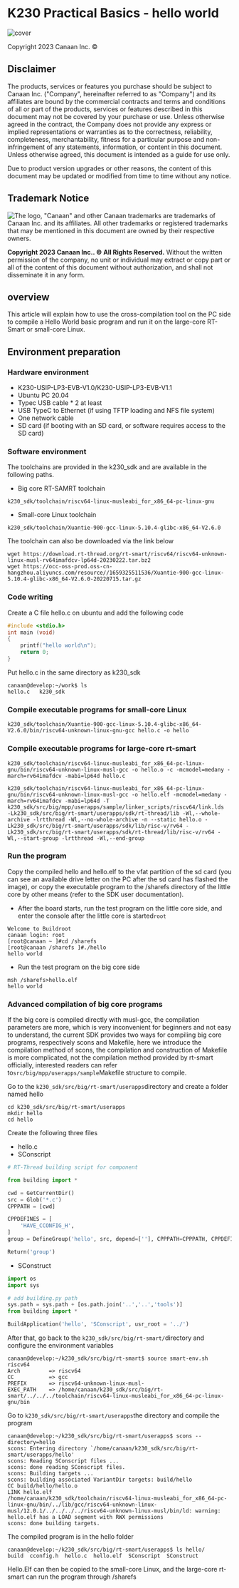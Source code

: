 # K230 Practical Basics - hello world

![cover](../../../zh/02_applications/tutorials/images/canaan-cover.png)

Copyright 2023 Canaan Inc. ©

<div style="page-break-after:always"></div>

## Disclaimer

The products, services or features you purchase should be subject to Canaan Inc. ("Company", hereinafter referred to as "Company") and its affiliates are bound by the commercial contracts and terms and conditions of all or part of the products, services or features described in this document may not be covered by your purchase or use. Unless otherwise agreed in the contract, the Company does not provide any express or implied representations or warranties as to the correctness, reliability, completeness, merchantability, fitness for a particular purpose and non-infringement of any statements, information, or content in this document. Unless otherwise agreed, this document is intended as a guide for use only.

Due to product version upgrades or other reasons, the content of this document may be updated or modified from time to time without any notice.

## Trademark Notice

![The logo](../../../zh/02_applications/tutorials/images/logo.png), "Canaan" and other Canaan trademarks are trademarks of Canaan Inc. and its affiliates. All other trademarks or registered trademarks that may be mentioned in this document are owned by their respective owners.

**Copyright 2023 Canaan Inc.. © All Rights Reserved.**
Without the written permission of the company, no unit or individual may extract or copy part or all of the content of this document without authorization, and shall not disseminate it in any form.

<div style="page-break-after:always"></div>

## overview

This article will explain how to use the cross-compilation tool on the PC side to compile a Hello World basic program and run it on the large-core RT-Smart or small-core Linux.

## Environment preparation

### Hardware environment

- K230-USIP-LP3-EVB-V1.0/K230-USIP-LP3-EVB-V1.1
- Ubuntu PC 20.04
- Typec USB cable * 2 at least
- USB TypeC to Ethernet (if using TFTP loading and NFS file system)
- One network cable
- SD card (if booting with an SD card, or software requires access to the SD card)

### Software environment

The toolchains are provided in the k230_sdk and are available in the following paths.

- Big core RT-SAMRT toolchain

``` shell
k230_sdk/toolchain/riscv64-linux-musleabi_for_x86_64-pc-linux-gnu
```

- Small-core Linux toolchain

``` shell
k230_sdk/toolchain/Xuantie-900-gcc-linux-5.10.4-glibc-x86_64-V2.6.0
```

The toolchain can also be downloaded via the link below

``` shell
wget https://download.rt-thread.org/rt-smart/riscv64/riscv64-unknown-linux-musl-rv64imafdcv-lp64d-20230222.tar.bz2
wget https://occ-oss-prod.oss-cn-hangzhou.aliyuncs.com/resource//1659325511536/Xuantie-900-gcc-linux-5.10.4-glibc-x86_64-V2.6.0-20220715.tar.gz
```

### Code writing

Create a C file hello.c on ubuntu and add the following code

```C
#include <stdio.h>
int main (void)
{
    printf("hello world\n");
    return 0;
}
```

Put hello.c in the same directory as k230_sdk

``` shell
canaan@develop:~/work$ ls
hello.c   k230_sdk
```

### Compile executable programs for small-core Linux

``` shell
k230_sdk/toolchain/Xuantie-900-gcc-linux-5.10.4-glibc-x86_64-V2.6.0/bin/riscv64-unknown-linux-gnu-gcc hello.c -o hello
```

### Compile executable programs for large-core rt-smart

``` shell
k230_sdk/toolchain/riscv64-linux-musleabi_for_x86_64-pc-linux-gnu/bin/riscv64-unknown-linux-musl-gcc -o hello.o -c -mcmodel=medany -march=rv64imafdcv -mabi=lp64d hello.c

k230_sdk/toolchain/riscv64-linux-musleabi_for_x86_64-pc-linux-gnu/bin/riscv64-unknown-linux-musl-gcc -o hello.elf -mcmodel=medany -march=rv64imafdcv -mabi=lp64d -T k230_sdk/src/big/mpp/userapps/sample/linker_scripts/riscv64/link.lds  -Lk230_sdk/src/big/rt-smart/userapps/sdk/rt-thread/lib -Wl,--whole-archive -lrtthread -Wl,--no-whole-archive -n --static hello.o -Lk230_sdk/src/big/rt-smart/userapps/sdk/lib/risc-v/rv64 -Lk230_sdk/src/big/rt-smart/userapps/sdk/rt-thread/lib/risc-v/rv64 -Wl,--start-group -lrtthread -Wl,--end-group
```

### Run the program

Copy the compiled hello and hello.elf to the vfat partition of the sd card (you can see an available drive letter on the PC after the sd card has flashed the image), or copy the executable program to the /sharefs directory of the little core by other means (refer to the SDK user documentation).

- After the board starts, run the test program on the little core side, and enter the console after the little core is started`root`

``` shell
Welcome to Buildroot
canaan login: root
[root@canaan ~ ]#cd /sharefs
[root@canaan /sharefs ]#./hello
hello world
```

- Run the test program on the big core side

``` shell
msh /sharefs>hello.elf
hello world
```

### Advanced compilation of big core programs

If the big core is compiled directly with musl-gcc, the compilation parameters are more, which is very inconvenient for beginners and not easy to understand, the current SDK provides two ways for compiling big core programs, respectively scons and Makefile, here we introduce the compilation method of scons, the compilation and construction of Makefile is more complicated, not the compilation method provided by rt-smart officially, interested readers can refer to`src/big/mpp/userapps/sample`Makefile structure to compile.

Go to the `k230_sdk/src/big/rt-smart/userapps`directory and create a folder named hello

``` shell
cd k230_sdk/src/big/rt-smart/userapps
mkdir hello
cd hello
```

Create the following three files

- hello.c
- SConscript

``` python
# RT-Thread building script for component

from building import *

cwd = GetCurrentDir()
src = Glob('*.c')
CPPPATH = [cwd]

CPPDEFINES = [
    'HAVE_CCONFIG_H',
]
group = DefineGroup('hello', src, depend=[''], CPPPATH=CPPPATH, CPPDEFINES=CPPDEFINES)

Return('group')
```

- SConstruct

``` python
import os
import sys

# add building.py path
sys.path = sys.path + [os.path.join('..','..','tools')]
from building import *

BuildApplication('hello', 'SConscript', usr_root = '../')

```

After that, go back to the `k230_sdk/src/big/rt-smart/`directory and configure the environment variables

``` shell
canaan@develop:~/k230_sdk/src/big/rt-smart$ source smart-env.sh riscv64
Arch         => riscv64
CC           => gcc
PREFIX       => riscv64-unknown-linux-musl-
EXEC_PATH    => /home/canaan/k230_sdk/src/big/rt-smart/../../../toolchain/riscv64-linux-musleabi_for_x86_64-pc-linux-gnu/bin

```

Go to `k230_sdk/src/big/rt-smart/userapps`the directory and compile the program

``` shell
canaan@develop:~/k230_sdk/src/big/rt-smart/userapps$ scons --directory=hello
scons: Entering directory `/home/canaan/k230_sdk/src/big/rt-smart/userapps/hello'
scons: Reading SConscript files ...
scons: done reading SConscript files.
scons: Building targets ...
scons: building associated VariantDir targets: build/hello
CC build/hello/hello.o
LINK hello.elf
/home/canaan/k230_sdk/toolchain/riscv64-linux-musleabi_for_x86_64-pc-linux-gnu/bin/../lib/gcc/riscv64-unknown-linux-musl/12.0.1/../../../../riscv64-unknown-linux-musl/bin/ld: warning: hello.elf has a LOAD segment with RWX permissions
scons: done building targets.
```

The compiled program is in the hello folder

``` shell
canaan@develop:~/k230_sdk/src/big/rt-smart/userapps$ ls hello/
build  cconfig.h  hello.c  hello.elf  SConscript  SConstruct
```

Hello.Elf can then be copied to the small-core Linux, and the large-core rt-smart can run the program through /sharefs
